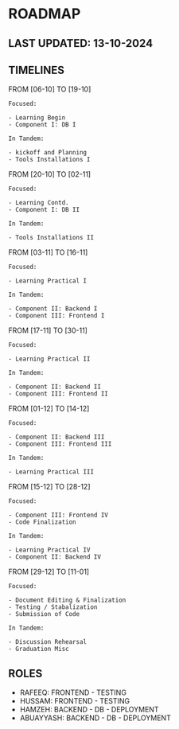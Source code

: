 # ROADMAP

## LAST UPDATED: 13-10-2024

## TIMELINES

FROM [06-10] TO [19-10]

    Focused:

    - Learning Begin
    - Component I: DB I

    In Tandem:

    - kickoff and Planning
    - Tools Installations I

FROM [20-10] TO [02-11]

    Focused:

    - Learning Contd.
    - Component I: DB II

    In Tandem:

    - Tools Installations II

FROM [03-11] TO [16-11]

    Focused:

    - Learning Practical I

    In Tandem:

    - Component II: Backend I
    - Component III: Frontend I

FROM [17-11] TO [30-11]

    Focused:

    - Learning Practical II

    In Tandem:

    - Component II: Backend II
    - Component III: Frontend II

FROM [01-12] TO [14-12]

    Focused:

    - Component II: Backend III
    - Component III: Frontend III

    In Tandem:

    - Learning Practical III

FROM [15-12] TO [28-12]

    Focused:

    - Component III: Frontend IV
    - Code Finalization

    In Tandem:

    - Learning Practical IV
    - Component II: Backend IV

FROM [29-12] TO [11-01]

    Focused:

    - Document Editing & Finalization
    - Testing / Stabalization
    - Submission of Code

    In Tandem:

    - Discussion Rehearsal
    - Graduation Misc

## ROLES

- RAFEEQ: FRONTEND - TESTING
- HUSSAM: FRONTEND - TESTING
- HAMZEH: BACKEND - DB - DEPLOYMENT
- ABUAYYASH: BACKEND - DB - DEPLOYMENT
